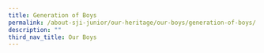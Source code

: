 ```yaml
---
title: Generation of Boys
permalink: /about-sji-junior/our-heritage/our-boys/generation-of-boys/
description: ""
third_nav_title: Our Boys
---
```

